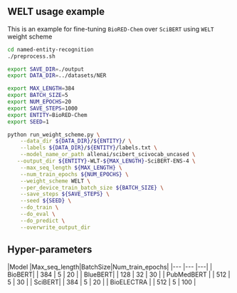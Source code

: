 ## WELT usage example

This is an example for fine-tuning `BioRED-Chem` over `SciBERT` using `WELT` weight scheme 
```bash
cd named-entity-recognition
./preprocess.sh

export SAVE_DIR=./output
export DATA_DIR=../datasets/NER

export MAX_LENGTH=384
export BATCH_SIZE=5
export NUM_EPOCHS=20
export SAVE_STEPS=1000
export ENTITY=BioRED-Chem
export SEED=1

python run_weight_scheme.py \
    --data_dir ${DATA_DIR}/${ENTITY}/ \
    --labels ${DATA_DIR}/${ENTITY}/labels.txt \
    --model_name_or_path allenai/scibert_scivocab_uncased \
   --output_dir ${ENTITY}-WLT-${MAX_LENGTH}-SciBERT-ENS-4 \
    --max_seq_length ${MAX_LENGTH} \
    --num_train_epochs ${NUM_EPOCHS} \
    --weight_scheme WELT \
    --per_device_train_batch_size ${BATCH_SIZE} \
    --save_steps ${SAVE_STEPS} \
    --seed ${SEED} \
    --do_train \
    --do_eval \
    --do_predict \
    --overwrite_output_dir
  ```
## Hyper-parameters
|Model                                            |Max_seq_length|BatchSize|Num_train_epochs|
|---	|---	|---|
| BioBERT|                                         | 384 | 5  | 20  |
| BlueBERT|                                        | 128 | 32 | 30  |
| PubMedBERT  |                                    | 512 | 5  | 30  |
| SciBERT|                                         | 384 | 5  | 20  |
| BioELECTRA       |                               | 512 | 5  | 100 |
